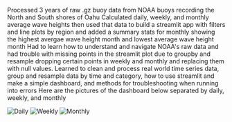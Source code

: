 Processed 3 years of raw .gz buoy data from NOAA buoys recording the North and South shores of Oahu
Calculated daily, weekly, and monthly average wave heights then used that data to build a streamlit app with filters and line plots by region and added a summary stats for monthly showing the highest avergae wave height month and lowest average wave height month
Had to learn how to understand and navigate NOAA's raw data and had trouble with missing points in the streamlit plot due to groupby and resample dropping certain points in weekly and monthly and replacing them with null values.
Learned to clean and process real world time series data, group and resample data by time and category, how to use streamlit and make a simple dashboard, and methods for troubleshooting when running into errors
Here are the pictures of the dashboard below separated by daily, weekly, and monthly

![Daily](images/Screenshot%202025-08-25%20165509.png)
![Weekly](images/Screenshot%202025-08-25%20165513.png)
![Monthly](images/Screenshot%202025-08-25%20165520.png)
